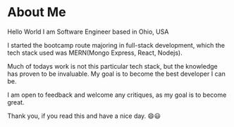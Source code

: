 # About Me

Hello World I am Software Engineer based in Ohio, USA

I started the bootcamp route majoring in full-stack development, which the tech stack used was MERN(Mongo Express, React, Nodejs). 

Much of todays work is not this particular tech stack, but the knowledge has proven to be invaluable. My goal is to become the best developer I can be. 

I am open to feedback and welcome any critiques, as my goal is to become great.

Thank you, if you read this and have a nice day. 😄😃 
